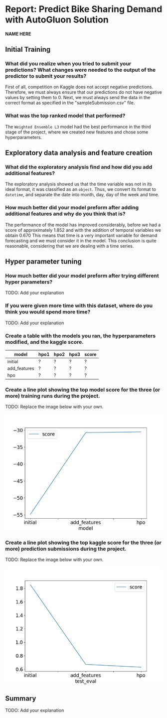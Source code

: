 # Report: Predict Bike Sharing Demand with AutoGluon Solution
#### NAME HERE

## Initial Training
### What did you realize when you tried to submit your predictions? What changes were needed to the output of the predictor to submit your results?

First of all, competition on Kaggle does not accept negative predictions. Therefore, we must always ensure that our predictions do not have negative values by setting them to $0$. Next, we must always send the data in the correct format as specified in the "sampleSubmission.csv" file.

### What was the top ranked model that performed?
The `Weighted Ensemble L3` model had the best performance in the third stage of the project, where we created new features and chose some hyperparameters.

## Exploratory data analysis and feature creation
### What did the exploratory analysis find and how did you add additional features?
The exploratory analysis showed us that the time variable was not in its ideal format, it was classified as an `object`. Thus, we convert its format to `datetime`, and separate the date into month, day, day of the week and time.

### How much better did your model preform after adding additional features and why do you think that is?
The performance of the model has improved considerably, before we had a score of approximately $1.852$ and with the addition of temporal variables we obtain $0.670$ This means that time is a very important variable for demand forecasting and we must consider it in the model. This conclusion is quite reasonable, considering that we are dealing with a time series.

## Hyper parameter tuning
### How much better did your model preform after trying different hyper parameters?
TODO: Add your explanation

### If you were given more time with this dataset, where do you think you would spend more time?
TODO: Add your explanation

### Create a table with the models you ran, the hyperparameters modified, and the kaggle score.
|model|hpo1|hpo2|hpo3|score|
|--|--|--|--|--|
|initial|?|?|?|?|
|add_features|?|?|?|?|
|hpo|?|?|?|?|

### Create a line plot showing the top model score for the three (or more) training runs during the project.

TODO: Replace the image below with your own.

![model_train_score.png](img/model_train_score.png)

### Create a line plot showing the top kaggle score for the three (or more) prediction submissions during the project.

TODO: Replace the image below with your own.

![model_test_score.png](img/model_test_score.png)

## Summary
TODO: Add your explanation
